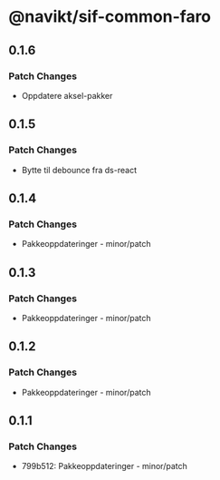 # @navikt/sif-common-faro

## 0.1.6

### Patch Changes

-   Oppdatere aksel-pakker

## 0.1.5

### Patch Changes

-   Bytte til debounce fra ds-react

## 0.1.4

### Patch Changes

-   Pakkeoppdateringer - minor/patch

## 0.1.3

### Patch Changes

-   Pakkeoppdateringer - minor/patch

## 0.1.2

### Patch Changes

-   Pakkeoppdateringer - minor/patch

## 0.1.1

### Patch Changes

-   799b512: Pakkeoppdateringer - minor/patch
